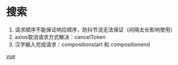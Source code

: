 # 搜索
1. 请求顺序不能保证响应顺序，防抖节流无法保证（间隔太长影响使用）
2. axios取消请求方式解决：cancelToken
3. 汉字输入完成请求：compositionstart 和 compositionend


[vue](vue.md)

